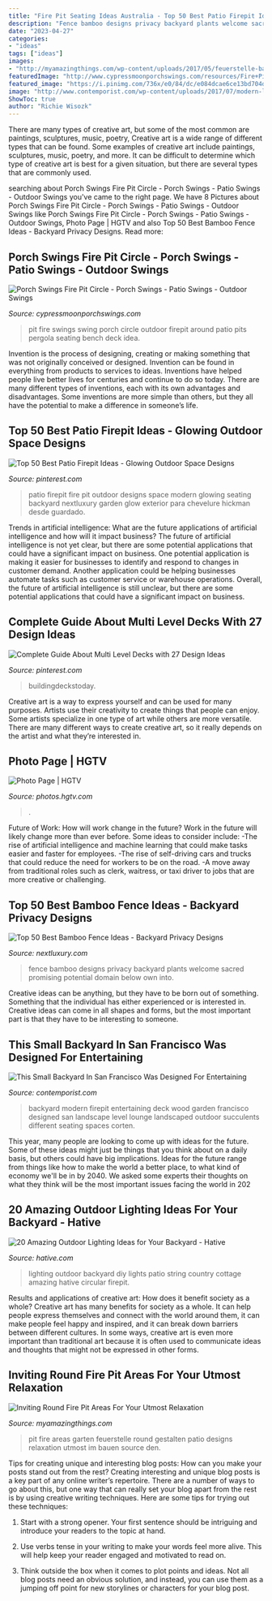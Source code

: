 ```yaml
---
title: "Fire Pit Seating Ideas Australia - Top 50 Best Patio Firepit Ideas"
description: "Fence bamboo designs privacy backyard plants welcome sacred promising potential domain below own into"
date: "2023-04-27"
categories:
- "ideas"
tags: ["ideas"]
images:
- "http://myamazingthings.com/wp-content/uploads/2017/05/feuerstelle-bauen-steine22-feuerstelle-designs-im-garten-den-patio-bereich-gemtlich-gestalten-1024x767.jpg"
featuredImage: "http://www.cypressmoonporchswings.com/resources/Fire+Pit+Swing+Set.jpg"
featured_image: "https://i.pinimg.com/736x/e0/84/dc/e084dcae6ce13bd704d5e1444b9812d2.jpg"
image: "http://www.contemporist.com/wp-content/uploads/2017/07/modern-landscape-design-backyard-firepit-240717-104-04-800x572.jpg"
ShowToc: true
author: "Richie Wisozk"
---
```



There are many types of creative art, but some of the most common are paintings, sculptures, music, poetry,
Creative art is a wide range of different types that can be found. Some examples of creative art include paintings, sculptures, music, poetry, and more. It can be difficult to determine which type of creative art is best for a given situation, but there are several types that are commonly used.

	

		
searching about Porch Swings Fire Pit Circle - Porch Swings - Patio Swings - Outdoor Swings you've came to the right page. We have 8 Pictures about Porch Swings Fire Pit Circle - Porch Swings - Patio Swings - Outdoor Swings like Porch Swings Fire Pit Circle - Porch Swings - Patio Swings - Outdoor Swings, Photo Page | HGTV and also Top 50 Best Bamboo Fence Ideas - Backyard Privacy Designs. Read more:
		
    
## Porch Swings Fire Pit Circle - Porch Swings - Patio Swings - Outdoor Swings

<img loading=lazy src="http://www.cypressmoonporchswings.com/resources/Fire+Pit+Swing+Set.jpg" onerror="this.onerror=null;this.src='https://tse4.mm.bing.net/th?id=OIP.OjrEVUoWjRBAFZrpFycbegHaFj&amp;pid=15.1';" alt="Porch Swings Fire Pit Circle - Porch Swings - Patio Swings - Outdoor Swings">

_Source: cypressmoonporchswings.com_

>pit fire swings swing porch circle outdoor firepit around patio pits pergola seating bench deck idea. 

	

Invention is the process of designing, creating or making something that was not originally conceived or designed. Invention can be found in everything from products to services to ideas. Inventions have helped people live better lives for centuries and continue to do so today. There are many different types of inventions, each with its own advantages and disadvantages. Some inventions are more simple than others, but they all have the potential to make a difference in someone’s life.

    
## Top 50 Best Patio Firepit Ideas - Glowing Outdoor Space Designs

<img loading=lazy src="https://i.pinimg.com/736x/91/53/f6/9153f69b50778f959954673a4ddbed74.jpg" onerror="this.onerror=null;this.src='https://tse4.mm.bing.net/th?id=OIP.dvi6JiMEWncKPse75jHluAHaHa&amp;pid=15.1';" alt="Top 50 Best Patio Firepit Ideas - Glowing Outdoor Space Designs">

_Source: pinterest.com_

>patio firepit fire pit outdoor designs space modern glowing seating backyard nextluxury garden glow exterior para chevelure hickman desde guardado. 

	

Trends in artificial intelligence: What are the future applications of artificial intelligence and how will it impact business?
The future of artificial intelligence is not yet clear, but there are some potential applications that could have a significant impact on business. One potential application is making it easier for businesses to identify and respond to changes in customer demand. Another application could be helping businesses automate tasks such as customer service or warehouse operations. Overall, the future of artificial intelligence is still unclear, but there are some potential applications that could have a significant impact on business.

    
## Complete Guide About Multi Level Decks With 27 Design Ideas

<img loading=lazy src="https://i.pinimg.com/736x/e0/84/dc/e084dcae6ce13bd704d5e1444b9812d2.jpg" onerror="this.onerror=null;this.src='https://tse2.mm.bing.net/th?id=OIP.HGBVmmcnMTMZdglNxWYq6AHaE8&amp;pid=15.1';" alt="Complete Guide About Multi Level Decks with 27 Design Ideas">

_Source: pinterest.com_

>buildingdeckstoday. 

	

Creative art is a way to express yourself and can be used for many purposes. Artists use their creativity to create things that people can enjoy. Some artists specialize in one type of art while others are more versatile. There are many different ways to create creative art, so it really depends on the artist and what they’re interested in.

    
## Photo Page | HGTV

<img loading=lazy src="https://hgtvhome.sndimg.com/content/dam/images/hgtv/fullset/2014/10/13/0/Chicago-Roof-Deck-and-Garden_Bucktown-Hot-Tub-Retreat-seating-area.jpg.rend.hgtvcom.616.411.suffix/1413236360210.jpeg" onerror="this.onerror=null;this.src='https://tse2.mm.bing.net/th?id=OIP.GPl72-rkRQo01jZEfifpewHaE8&amp;pid=15.1';" alt="Photo Page | HGTV">

_Source: photos.hgtv.com_

>. 

	

Future of Work: How will work change in the future?
Work in the future will likely change more than ever before. Some ideas to consider include:
-The rise of artificial intelligence and machine learning that could make tasks easier and faster for employees. 
-The rise of self-driving cars and trucks that could reduce the need for workers to be on the road. 
-A move away from traditional roles such as clerk, waitress, or taxi driver to jobs that are more creative or challenging.

    
## Top 50 Best Bamboo Fence Ideas - Backyard Privacy Designs

<img loading=lazy src="http://nextluxury.com/wp-content/uploads/bamboo-fence-home-designs.jpg" onerror="this.onerror=null;this.src='https://tse1.mm.bing.net/th?id=OIP.GRks1uM4nyB0QWDHVLwILAHaHa&amp;pid=15.1';" alt="Top 50 Best Bamboo Fence Ideas - Backyard Privacy Designs">

_Source: nextluxury.com_

>fence bamboo designs privacy backyard plants welcome sacred promising potential domain below own into. 

	

Creative ideas can be anything, but they have to be born out of something. Something that the individual has either experienced or is interested in. Creative ideas can come in all shapes and forms, but the most important part is that they have to be interesting to someone.

    
## This Small Backyard In San Francisco Was Designed For Entertaining

<img loading=lazy src="http://www.contemporist.com/wp-content/uploads/2017/07/modern-landscape-design-backyard-firepit-240717-104-04-800x572.jpg" onerror="this.onerror=null;this.src='https://tse2.mm.bing.net/th?id=OIP.ts4ZDKrZI8rdmZaGWZqrlQHaFS&amp;pid=15.1';" alt="This Small Backyard In San Francisco Was Designed For Entertaining">

_Source: contemporist.com_

>backyard modern firepit entertaining deck wood garden francisco designed san landscape level lounge landscaped outdoor succulents different seating spaces corten. 

	

This year, many people are looking to come up with ideas for the future. Some of these ideas might just be things that you think about on a daily basis, but others could have big implications. Ideas for the future range from things like how to make the world a better place, to what kind of economy we'll be in by 2040. We asked some experts their thoughts on what they think will be the most important issues facing the world in 202
    
## 20 Amazing Outdoor Lighting Ideas For Your Backyard - Hative

<img loading=lazy src="https://hative.com/wp-content/uploads/2017/06/outdoor-lighting/5-outdoor-lighting-diy-ideas-tutorials.jpg" onerror="this.onerror=null;this.src='https://tse1.mm.bing.net/th?id=OIP.h5hXX33CaYI_5PXh9KTbRQHaLH&amp;pid=15.1';" alt="20 Amazing Outdoor Lighting Ideas for Your Backyard - Hative">

_Source: hative.com_

>lighting outdoor backyard diy lights patio string country cottage amazing hative circular firepit. 

	

Results and applications of creative art: How does it benefit society as a whole?
Creative art has many benefits for society as a whole. It can help people express themselves and connect with the world around them, it can make people feel happy and inspired, and it can break down barriers between different cultures. In some ways, creative art is even more important than traditional art because it is often used to communicate ideas and thoughts that might not be expressed in other forms.

    
## Inviting Round Fire Pit Areas For Your Utmost Relaxation

<img loading=lazy src="http://myamazingthings.com/wp-content/uploads/2017/05/feuerstelle-bauen-steine22-feuerstelle-designs-im-garten-den-patio-bereich-gemtlich-gestalten-1024x767.jpg" onerror="this.onerror=null;this.src='https://tse4.mm.bing.net/th?id=OIP.Mjo0OpjC9Tw5USalI3ZRdwHaFj&amp;pid=15.1';" alt="Inviting Round Fire Pit Areas For Your Utmost Relaxation">

_Source: myamazingthings.com_

>pit fire areas garten feuerstelle round gestalten patio designs relaxation utmost im bauen source den. 

	

Tips for creating unique and interesting blog posts: How can you make your posts stand out from the rest?
Creating interesting and unique blog posts is a key part of any online writer’s repertoire. There are a number of ways to go about this, but one way that can really set your blog apart from the rest is by using creative writing techniques. Here are some tips for trying out these techniques:
1. Start with a strong opener. Your first sentence should be intriguing and introduce your readers to the topic at hand.

2. Use verbs tense in your writing to make your words feel more alive. This will help keep your reader engaged and motivated to read on.

3. Think outside the box when it comes to plot points and ideas. Not all blog posts need an obvious solution, and instead, you can use them as a jumping off point for new storylines or characters for your blog post.



